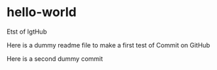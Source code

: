 # hello-world
Etst of IgtHub

Here is a dummy readme file to make a first test of Commit on GitHub

Here is a second dummy commit
